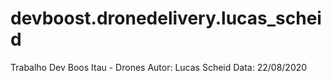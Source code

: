# devboost.dronedelivery.lucas_scheid

Trabalho Dev Boos Itau - Drones
Autor: Lucas Scheid
Data: 22/08/2020